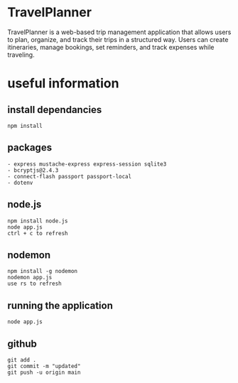 # TravelPlanner

TravelPlanner is a web-based trip management application that allows users to plan, organize, and track their trips in a structured way. Users can create itineraries, manage bookings, set reminders, and track expenses while traveling.

# useful information

## install dependancies
```
npm install
```

## packages
```
- express mustache-express express-session sqlite3 
- bcryptjs@2.4.3
- connect-flash passport passport-local
- dotenv 
```

## node.js
```
npm install node.js
node app.js
ctrl + c to refresh
```


## nodemon
```
npm install -g nodemon
nodemon app.js
use rs to refresh
```

## running the application
```
node app.js
```

## github
```
git add .
git commit -m "updated"
git push -u origin main
```